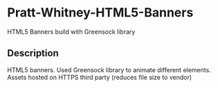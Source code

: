 # Pratt-Whitney-HTML5-Banners
HTML5 Banners build with Greensock library 

## Description
HTML5 banners. Used Greensock library to animate different elements. Assets hosted on HTTPS third party (reduces file size to vendor)
